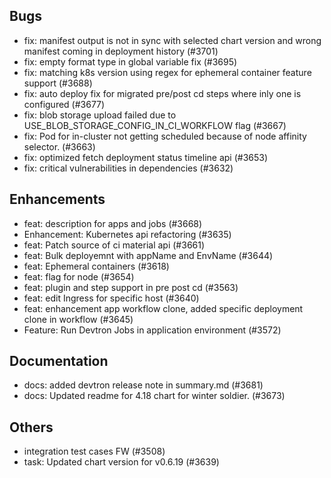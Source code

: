 ## Bugs
- fix: manifest output is not in sync with selected chart version and wrong manifest coming in deployment history (#3701)
- fix: empty format type in global variable fix (#3695)
- fix: matching k8s version using regex for ephemeral container feature support (#3688)
- fix: auto deploy fix for migrated pre/post cd steps where inly one is configured (#3677)
- fix: blob storage upload failed due to USE_BLOB_STORAGE_CONFIG_IN_CI_WORKFLOW flag (#3667)
- fix: Pod for in-cluster not getting scheduled because of node affinity selector. (#3663)
- fix: optimized fetch deployment status timeline api (#3653)
- fix: critical vulnerabilities in dependencies (#3632)
## Enhancements
- feat: description for apps and jobs (#3668)
- Enhancement: Kubernetes api refactoring (#3635)
- feat: Patch source of ci material api (#3661)
- feat: Bulk deployemnt with appName and EnvName (#3644)
- feat: Ephemeral containers (#3618)
- feat: flag for node (#3654)
- feat: plugin and step support in pre post cd (#3563)
- feat: edit Ingress for specific host (#3640)
- feat: enhancement app workflow clone, added specific deployment clone in workflow (#3645)
- Feature: Run Devtron Jobs in application environment (#3572)
## Documentation
- docs: added devtron release note in summary.md (#3681)
- docs: Updated readme for 4.18 chart for winter soldier. (#3673)
## Others
- integration test cases FW (#3508)
- task: Updated chart version for v0.6.19 (#3639)

